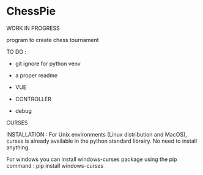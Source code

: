 # ChessPie

WORK IN PROGRESS

program to create chess tournament

TO DO :

- git ignore for python venv

- a proper readme

- VUE

- CONTROLLER

- debug

CURSES

INSTALLATION :
For Unix environments (Linux distribution and MacOS), curses is already available in the python standard librairy. No need to install anything.

For windows you can install windows-curses package using the pip command :
pip install windows-curses

